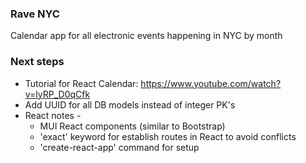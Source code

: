 ### Rave NYC

Calendar app for all electronic events happening in NYC by month

### Next steps
- Tutorial for React Calendar: https://www.youtube.com/watch?v=lyRP_D0qCfk
- Add UUID for all DB models instead of integer PK's
- React notes - 
    - MUI React components (similar to Bootstrap)
    - 'exact' keyword for establish routes in React to avoid conflicts
    - 'create-react-app' command for setup